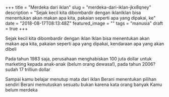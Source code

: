+++
title = "Merdeka dari iklan"
slug = "merdeka-dari-iklan-jkx8qney"
description = "Sejak kecil kita dibombardir dengan iklanIklan bisa menentukan akan makan apa kita, pakaian seperti apa yang dipakai, ke"
date = "2018-08-17T08:13:48Z"
featured_image = ""
tags = "manusia"
draft = true
+++ 
 
Sejak kecil kita dibombardir dengan iklan
Iklan bisa menentukan akan makan apa kita, pakaian seperti apa yang dipakai, kendaraan apa yang akan dibeli

Pada tahun 1983 saja, perusahaan menghabiskan 100 juta dollar untuk marketing kepada anak-anak (belum orang dewasa!), pada tahun 2006? sudah 17 trilliun dollar

Sampai kamu belajar menutup mata dari iklan
Berani menentukan pilihan sendiri
Berani memutuskan sesuatu bukan karena kata orang banyak 
Kamu belum merdeka